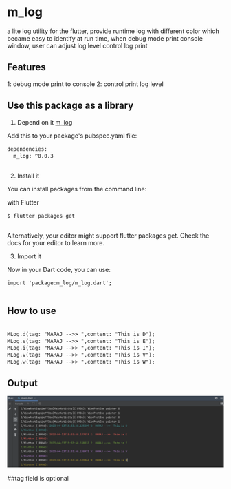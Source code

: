 # m_log

a lite log utility for the flutter, provide runtime log with different color which became easy to identify at run time,  when debug mode print console window, user can adjust log level control log print

## Features

1: debug mode print to console
2: control print log level

## Use this package as a library

1. Depend on it [m_log](https://pub.dev/packages/m_log)

Add this to your package's pubspec.yaml file:

```
dependencies:
  m_log: ^0.0.3
  
```

2. Install it

You can install packages from the command line:

with Flutter


```
$ flutter packages get
  
```

Alternatively, your editor might support flutter packages get. Check the docs for your editor to learn more.

3. Import it

Now in your Dart code, you can use:

```
import 'package:m_log/m_log.dart';
  
```

## How to use

```

MLog.d(tag: "MARAJ -->> ",content: "This is D");
MLog.e(tag: "MARAJ -->> ",content: "This is E");
MLog.i(tag: "MARAJ -->> ",content: "This is I");
MLog.v(tag: "MARAJ -->> ",content: "This is V");
MLog.w(tag: "MARAJ -->> ",content: "This is W");

```

## Output

![](https://github.com/maraj91/m_log/blob/master/screenshot/console_output.png)


##tag field is optional
